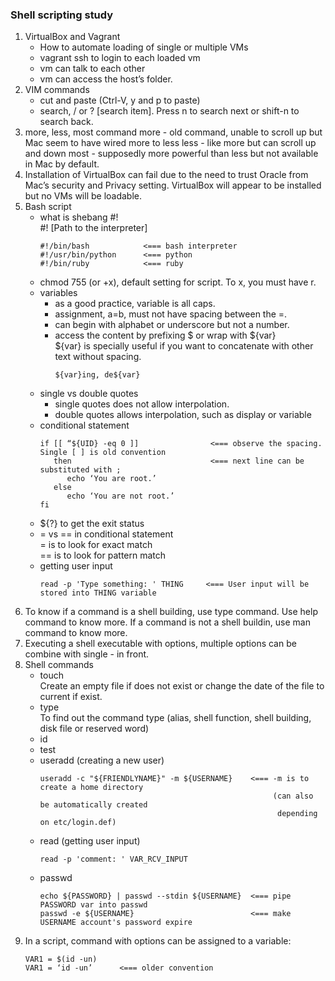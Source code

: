 ### Shell scripting study

1. VirtualBox and Vagrant 
   - How to automate loading of single or multiple VMs 
   - vagrant ssh to login to each loaded vm 
   - vm can talk to each other 
   - vm can access the host’s folder.
2. VIM commands 
   - cut and paste (Ctrl-V, y and p to paste) 
   - search, / or ? [search item]. Press n to search next or shift-n to search back.
3. more, less, most command
   more - old command, unable to scroll up but Mac seem to have wired more to less
   less - like more but can scroll up and down
   most - supposedly more powerful than less but not available in Mac by default.
4. Installation of VirtualBox can fail due to the need to trust Oracle from Mac’s security and Privacy setting. VirtualBox will appear to be installed but no VMs will be loadable.
5. Bash script
   - what is shebang #!  
     #! [Path to the interpreter]  
     ```
     #!/bin/bash            <=== bash interpreter  
     #!/usr/bin/python      <=== python  
     #!/bin/ruby            <=== ruby
     ```
   - chmod 755 (or +x), default setting for script. To x, you must have r. 
   - variables  
     - as a good practice, variable is all caps.   
     - assignment, a=b, must not have spacing between the =.  
     - can begin with alphabet or underscore but not a number.  
     - access the content by prefixing $ or wrap with ${var}     
       ${var} is specially useful if you want to concatenate with other text without spacing.            
       ```
       ${var}ing, de${var}
       ```
   - single vs double quotes  
     - single quotes does not allow interpolation.   
     - double quotes allows interpolation, such as display or variable
   - conditional statement   
     ``` 
     if [[ “${UID} -eq 0 ]]                <=== observe the spacing. Single [ ] is old convention   
        then                               <=== next line can be substituted with ;       
           echo ‘You are root.’   
        else      
           echo ‘You are not root.’   
     fi
     ```
   - ${?} to get the exit status
   - = vs == in conditional statement   
     = is to look for exact match   
     == is to look for pattern match
   - getting user input
     ```
     read -p 'Type something: ' THING     <=== User input will be stored into THING variable
     ```
6. To know if a command is a shell building, use type command. Use help command to know more.
   If a command is not a shell buildin, use man command to know more.
7. Executing a shell executable with options, multiple options can be combine with single - in front.
8. Shell commands
   - touch  
     Create an empty file if does not exist or change the date of the file to current if exist.
   - type   
     To find out the command type (alias, shell function, shell building, disk file or reserved word)
   - id
   - test  
   - useradd (creating a new user)
     ```
     useradd -c "${FRIENDLYNAME}" -m ${USERNAME}    <=== -m is to create a home directory
                                                         (can also be automatically created 
                                                          depending on etc/login.def)
     ```
   - read (getting user input) 
     ```
     read -p 'comment: ' VAR_RCV_INPUT
     ```
   - passwd 
     ```
     echo ${PASSWORD} | passwd --stdin ${USERNAME}  <=== pipe PASSWORD var into passwd
     passwd -e ${USERNAME}                          <=== make USERNAME account's password expire
     ```
9. In a script, command with options can be assigned to a variable:  
   ```  
   VAR1 = $(id -un)  
   VAR1 = ‘id -un’      <=== older convention 
   ```